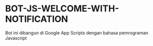 # BOT-JS-WELCOME-WITH-NOTIFICATION

Bot ini dibangun di Google App Scripts dengan bahasa pemrograman Javascript
